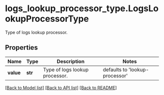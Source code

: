 # logs_lookup_processor_type.LogsLookupProcessorType

Type of logs lookup processor.
## Properties
Name | Type | Description | Notes
------------ | ------------- | ------------- | -------------
**value** | **str** | Type of logs lookup processor. | defaults to 'lookup-processor'

[[Back to Model list]](../README.md#documentation-for-models) [[Back to API list]](../README.md#documentation-for-api-endpoints) [[Back to README]](../README.md)


